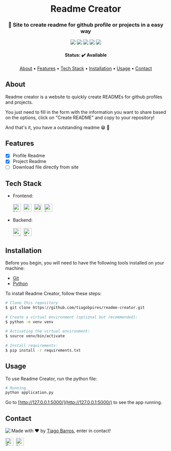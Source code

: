 <h1 align="center">
	Readme Creator
</h1>

<h3 align="center">
	🚀 Site to create readme for github profile or projects in a easy way
</h3>

<p align="center">
	<img src="https://img.shields.io/badge/PRs-welcome-brightgreen.svg?style=flat-square"/>
	<img src="https://img.shields.io/github/license/tiagobpires/readme-creator?color=green"/>
	<img src="https://img.shields.io/github/repo-size/tiagobpires/readme-creator?color=green"/>
	<img src="https://img.shields.io/github/last-commit/tiagobpires/readme-creator?color=green"/>
	<img src="https://img.shields.io/github/languages/count/tiagobpires/readme-creator?color=green"/>
</p>

<h4 align="center">
	Status: ✔️ Available
</h4>

<p align="center">
	<a href="#about">About</a> •
	<a href="#features">Features</a> •
	<a href="#tech-stack">Tech Stack</a> •
	<a href="#installation">Installation</a> •
	<a href="#usage">Usage</a> • 
	<a href="#contact">Contact</a> 
</p>

## About
Readme creator is a website to quickly create READMEs for github profiles and projects. 

You just need to fill in the form with the information you want to share based on the options, click on "Create README" and copy to your repository!

And that's it, you have a outstanding readme 😁 🎉

## Features
* [x] Profile Readme
* [x] Project Readme
* [ ] Download file directly from site 

## Tech Stack

* Frontend: </br></br>
<img src="https://img.shields.io/badge/Html5-05122A?style=flat&logo=html5" alt="html5 Badge" height="25">&nbsp;
<img src="https://img.shields.io/badge/Css3-05122A?style=flat&logo=css3" alt="css3 Badge" height="25">&nbsp;
<img src="https://img.shields.io/badge/Javascript-05122A?style=flat&logo=javascript" alt="javascript Badge" height="25">&nbsp;
<img src="https://img.shields.io/badge/Bootstrap-05122A?style=flat&logo=bootstrap" alt="bootstrap Badge" height="25">&nbsp;

* Backend: </br></br>
<img src="https://img.shields.io/badge/Python-05122A?style=flat&logo=python" alt="python Badge" height="25">&nbsp;
<img src="https://img.shields.io/badge/Flask-05122A?style=flat&logo=flask" alt="flask Badge" height="25">&nbsp;

## Installation

Before you begin, you will need to have the following tools installed on your machine:

- [Git](https://git-scm.com/)
- [Python](https://www.python.org/)

To install Readme Creator, follow these steps:

```sh
# Clone this repository
$ git clone https://github.com/tiagobpires/readme-creator.git
                        
# Create a virtual environment (optional but recommended):
$ python -m venv venv
                        
# Activating the virtual environment:
$ source venv/bin/activate
                        
# Install requirements:
$ pip install -r requirements.txt
```

## Usage
To use Readme Creator, run the python file:

```sh
# Running
python application.py
```

Go to [http://127.0.0.1:5000/](http://127.0.0.1:5000/) to see the app running.

## Contact
<img align="left" src="https://avatars.githubusercontent.com/tiagobpires?size=100">

Made with ❤️ by [Tiago Barros](https://github.com/tiagobpires), enter in contact!

<a href="mailto:tiagobarrospires@gmail.com" target="_blank"><img src="https://img.shields.io/badge/tiagobarrospires@gmail.com-D14836?style=flat&logo=gmail&logoColor=white" alt="Email Badge" height="25"></a>&nbsp;
<a href="https://www.linkedin.com/in/tiagobpries" target="_blank"><img src="https://img.shields.io/badge/tiagobpries-0077B5?style=flat&logo=linkedin&logoColor=white" alt="LinkedIn Badge" height="25"></a>&nbsp;

<br clear="left"/>
